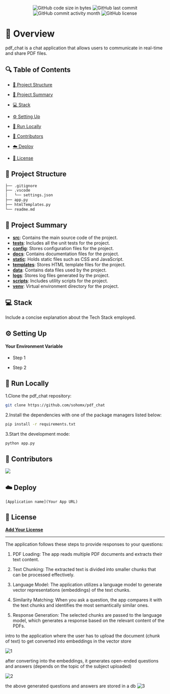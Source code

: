 <p align="center">
<a href=https://github.com/sohomx/pdf_chat target="_blank">
<!-- <img src='/placeholder.jpg' width="100%" alt="Banner" /> -->
</a>
</p>



<p align="center">
<img src="https://img.shields.io/github/languages/code-size/sohomx/pdf_chat" alt="GitHub code size in bytes" />
<img src="https://img.shields.io/github/last-commit/sohomx/pdf_chat" alt="GitHub last commit" />
<img src="https://img.shields.io/github/commit-activity/m/sohomx/pdf_chat" alt="GitHub commit activity month" />
<img src="https://img.shields.io/github/license/sohomx/pdf_chat" alt="GitHub license" />
</p>

<p></p>
<p></p>

# 📌 Overview

pdf_chat is a chat application that allows users to communicate in real-time and share PDF files.

## 🔍 Table of Contents

* [📁 Project Structure](#project-structure)

* [📝 Project Summary](#project-summary)

* [💻 Stack](#stack)

* [⚙️ Setting Up](#setting-up)

* [🚀 Run Locally](#run-locally)

* [🙌 Contributors](#contributors)

* [☁️ Deploy](#deploy)

* [📄 License](#license)

## 📁 Project Structure

```bash
├── .gitignore
├── .vscode
│   └── settings.json
├── app.py
├── htmlTemplates.py
└── readme.md
```

## 📝 Project Summary

- [**src**](src): Contains the main source code of the project.
- [**tests**](tests): Includes all the unit tests for the project.
- [**config**](config): Stores configuration files for the project.
- [**docs**](docs): Contains documentation files for the project.
- [**static**](static): Holds static files such as CSS and JavaScript.
- [**templates**](templates): Stores HTML template files for the project.
- [**data**](data): Contains data files used by the project.
- [**logs**](logs): Stores log files generated by the project.
- [**scripts**](scripts): Includes utility scripts for the project.
- [**venv**](venv): Virtual environment directory for the project.

## 💻 Stack

Include a concise explanation about the Tech Stack employed.

## ⚙️ Setting Up

#### Your Environment Variable

- Step 1

- Step 2

## 🚀 Run Locally
1.Clone the pdf_chat repository:
```sh
git clone https://github.com/sohomx/pdf_chat
```
2.Install the dependencies with one of the package managers listed below:
```bash
pip install -r requirements.txt
```
3.Start the development mode:
```bash
python app.py
```

## 🙌 Contributors
<a href="https://github.com/sohomx/pdf_chat/graphs/contributors">
<img src="https://contrib.rocks/image?repo=sohomx/pdf_chat" />
</a>

## ☁️ Deploy

`[Application name](Your App URL)`

## 📄 License

[**Add Your License**](https://choosealicense.com)


---

The application follows these steps to provide responses to your questions:

1. PDF Loading: The app reads multiple PDF documents and extracts their text content.

2. Text Chunking: The extracted text is divided into smaller chunks that can be processed effectively.

3. Language Model: The application utilizes a language model to generate vector representations (embeddings) of the text chunks.

4. Similarity Matching: When you ask a question, the app compares it with the text chunks and identifies the most semantically similar ones.

5. Response Generation: The selected chunks are passed to the language model, which generates a response based on the relevant content of the PDFs.

intro to the application where the user has to upload the document (chunk of text) to get converted into embeddings in the vector store

![1](https://github.com/sohomx/pdf_chat/assets/84140043/4ee33737-a1bf-4141-aa9a-a8c0cb77fee7)

after converting into the embeddings, it generates open-ended questions and answers (depends on the topic of the subject uploaded)

![2](https://github.com/sohomx/pdf_chat/assets/84140043/e42531f7-9383-48d9-b57f-f51a48568ee8)

the above generated questions and answers are stored in a db 
![3](https://github.com/sohomx/pdf_chat/assets/84140043/a292423b-0aad-4507-ba3f-a38903745399)

